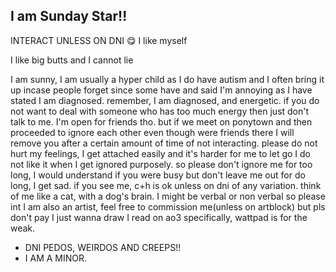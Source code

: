 ## I am Sunday Star!!

INTERACT UNLESS ON DNI 😋
I like myself

I like big butts and I cannot lie

 I am sunny, I am usually a hyper child as I do have autism and I often bring it up incase people forget since some have and said I'm annoying as I have stated I am diagnosed.
 remember, I am diagnosed, and energetic. if you do not want to deal with someone who has too much energy then just don't talk to me.
 I'm open for friends tho. but if we meet on ponytown and then proceeded to ignore each other even though were friends there I will remove you after a certain amount of time of not interacting.
 please do not hurt my feelings, I get attached easily and it's harder for me to let go
 I do not like it when I get ignored purposely. so please don't ignore me for too long, I would understand if you were busy but don't leave me out for do long, I get sad.
 if you see me, c+h is ok unless on dni of any variation.
 think of me like a cat, with a dog's brain. I might be verbal or non verbal so please int
 I am also an artist, feel free to commission me(unless on artblock) but pls don't pay I just wanna draw
 I read on ao3 specifically, wattpad is for the weak.
  
- DNI PEDOS, WEIRDOS AND CREEPS!!
- I AM A MINOR.
